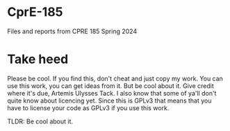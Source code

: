# CprE-185
 Files and reports from CPRE 185 Spring 2024

# Take heed

Please be cool. If you find this, don't cheat and just copy my work. You can use this work, you can get ideas from it. But be cool about it. Give credit where it's due, Artemis Ulysses Tack. I also know that some of ya'll don't quite know about licencing yet. Since this is GPLv3 that means that you have to license your code as GPLv3 if you use this work.

TLDR: Be cool about it. 
